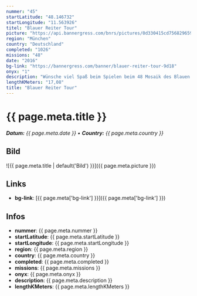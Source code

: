 ```yaml
---
nummer: "45"
startLatitude: "48.146732"
startLongitude: "11.563926"
titel: "Blauer Reiter Tour"
picture: "https://api.bannergress.com/bnrs/pictures/0d330415cd7568296591257b578f2bff"
region: "München"
country: "Deutschland"
completed: "1026"
missions: "48"
date: "2016"
bg-link: "https://bannergress.com/banner/blauer-reiter-tour-9d18"
onyx: "1"
description: "Wünsche viel Spaß beim Spielen beim 48 Mosaik des Blauen Reiters. \n\nErschaffen hat den Blauen Reiter Franz Marc (1880 – 1916), wo man das Original im Lenbachhaus anschauen kann."
lengthKMeters: "17,08"
title: "Blauer Reiter Tour"
---
```


# {{ page.meta.title }}
_**Datum:** {{ page.meta.date }} • **Country:** {{ page.meta.country }}_

## Bild
![{{ page.meta.title | default('Bild') }}]({{ page.meta.picture }})

## Links
- **bg-link**: [{{ page.meta['bg-link'] }}]({{ page.meta['bg-link'] }})

## Infos
- **nummer**: {{ page.meta.nummer }}
- **startLatitude**: {{ page.meta.startLatitude }}
- **startLongitude**: {{ page.meta.startLongitude }}
- **region**: {{ page.meta.region }}
- **country**: {{ page.meta.country }}
- **completed**: {{ page.meta.completed }}
- **missions**: {{ page.meta.missions }}
- **onyx**: {{ page.meta.onyx }}
- **description**: {{ page.meta.description }}
- **lengthKMeters**: {{ page.meta.lengthKMeters }}

